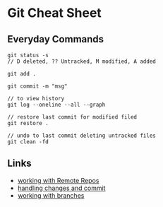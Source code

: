 # Git Cheat Sheet

## Everyday Commands

```shell
git status -s
// D deleted, ?? Untracked, M modified, A added

git add .

git commit -m "msg"

// to view history
git log --oneline --all --graph

// restore last commit for modified filed
git restore .

// undo to last commit deleting untracked files
git clean -fd

```

## Links

- [working with Remote Repos](./remote.md)
- [handling changes and commit](./changes.md)
- [working with branches](./branches.md)
